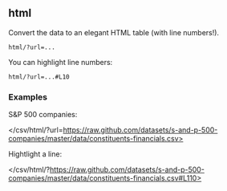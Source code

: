 ## html

Convert the data to an elegant HTML table (with line numbers!).

    html/?url=...

You can highlight line numbers:

    html/?url=...#L10

### Examples

S&P 500 companies:

</csv/html/?url=https://raw.github.com/datasets/s-and-p-500-companies/master/data/constituents-financials.csv>

Hightlight a line:

</csv/html/?https://raw.github.com/datasets/s-and-p-500-companies/master/data/constituents-financials.csv#L110>

